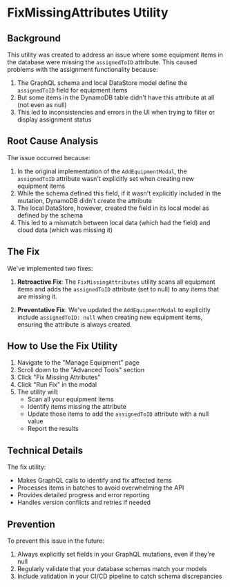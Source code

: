 # FixMissingAttributes Utility

## Background

This utility was created to address an issue where some equipment items in the database were missing the `assignedToID` attribute. This caused problems with the assignment functionality because:

1. The GraphQL schema and local DataStore model define the `assignedToID` field for equipment items
2. But some items in the DynamoDB table didn't have this attribute at all (not even as null)
3. This led to inconsistencies and errors in the UI when trying to filter or display assignment status

## Root Cause Analysis

The issue occurred because:

1. In the original implementation of the `AddEquipmentModal`, the `assignedToID` attribute wasn't explicitly set when creating new equipment items
2. While the schema defined this field, if it wasn't explicitly included in the mutation, DynamoDB didn't create the attribute
3. The local DataStore, however, created the field in its local model as defined by the schema
4. This led to a mismatch between local data (which had the field) and cloud data (which was missing it)

## The Fix

We've implemented two fixes:

1. **Retroactive Fix**: The `FixMissingAttributes` utility scans all equipment items and adds the `assignedToID` attribute (set to null) to any items that are missing it.

2. **Preventative Fix**: We've updated the `AddEquipmentModal` to explicitly include `assignedToID: null` when creating new equipment items, ensuring the attribute is always created.

## How to Use the Fix Utility

1. Navigate to the "Manage Equipment" page
2. Scroll down to the "Advanced Tools" section
3. Click "Fix Missing Attributes"
4. Click "Run Fix" in the modal
5. The utility will:
   - Scan all your equipment items
   - Identify items missing the attribute
   - Update those items to add the `assignedToID` attribute with a null value
   - Report the results

## Technical Details

The fix utility:

- Makes GraphQL calls to identify and fix affected items
- Processes items in batches to avoid overwhelming the API
- Provides detailed progress and error reporting
- Handles version conflicts and retries if needed

## Prevention

To prevent this issue in the future:

1. Always explicitly set fields in your GraphQL mutations, even if they're null
2. Regularly validate that your database schemas match your models
3. Include validation in your CI/CD pipeline to catch schema discrepancies 